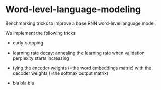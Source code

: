 # Word-level-language-modeling
Benchmarking tricks to improve a base RNN word-level language model.

We implement the following tricks:
 - early-stopping
 - learning rate decay: annealing the learning rate when validation perplexity starts increasing
 - tying the encoder weights (=the word embeddings matrix) with the decoder weights (=the softmax output matrix)

 - bla bla bla
